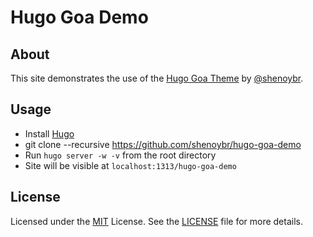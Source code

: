 # Hugo Goa Demo

## About

This site demonstrates the use of the [Hugo Goa Theme](https://github.com/shenoybr/hugo-goa) by [@shenoybr](https://github.com/shenoybr).

## Usage

* Install [Hugo](https://gohugo.io)
* git clone --recursive https://github.com/shenoybr/hugo-goa-demo
* Run `hugo server -w -v` from the root directory
* Site will be visible at `localhost:1313/hugo-goa-demo`

## License

Licensed under the [MIT](https://opensource.org/licenses/MIT) License. See the [LICENSE](https://raw.githubusercontent.com/shenoybr/hugo-goa-demo/master/LICENSE) file for more details.
